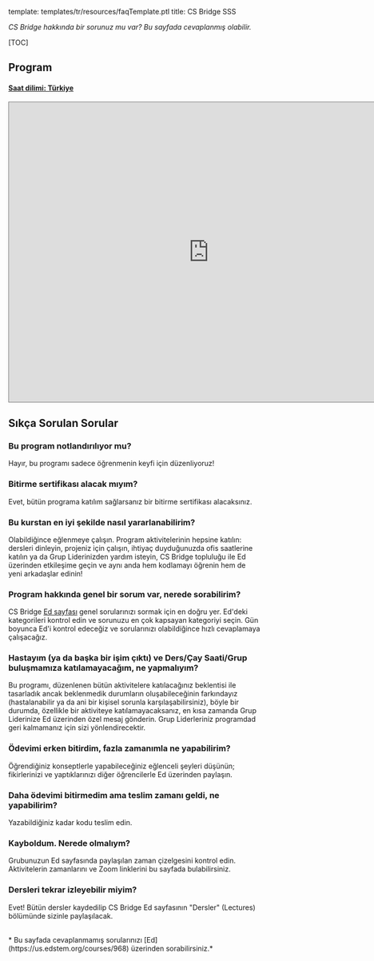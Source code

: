 template: templates/tr/resources/faqTemplate.ptl
title: CS Bridge SSS

*CS Bridge hakkında bir sorunuz mu var? Bu sayfada cevaplanmış olabilir.*

<!-- Table of Contents -->
[TOC]

## Program

<div class="panel-group" id="accordion">
  <div class="panel panel-danger">
    <div class="panel-heading">
      <h4 class="panel-title">
        <a data-toggle="collapse" data-parent="#accordion" href="#collapse2">
        Saat dilimi: Türkiye</a>
      </h4>
    </div>
    <div id="collapse2" class="panel-collapse collapse in">
      <div class="panel-body">
        <iframe src="https://calendar.google.com/calendar/embed?height=600&amp;wkst=1&amp;bgcolor=%23ffffff&amp;ctz=Europe%2FIstanbul&amp;src=MjA4MGNtNDFqZHZwNDEyMGd0YXBzNHV1MnNAZ3JvdXAuY2FsZW5kYXIuZ29vZ2xlLmNvbQ&amp;color=%23795548&amp;mode=WEEK&amp;hl=tr" style="border:solid 1px #777" width="800" height="600" frameborder="0" scrolling="no"></iframe>
      </div>
    </div>
  </div>
</div>

## Sıkça Sorulan Sorular


### Bu program notlandırılıyor mu?

Hayır, bu programı sadece öğrenmenin keyfi için düzenliyoruz!

### Bitirme sertifikası alacak mıyım?

Evet, bütün programa katılım sağlarsanız bir bitirme sertifikası alacaksınız.

### Bu kurstan en iyi şekilde nasıl yararlanabilirim?

Olabildiğince eğlenmeye çalışın. Program aktivitelerinin hepsine katılın: dersleri dinleyin, projeniz için çalışın, ihtiyaç duyduğunuzda ofis saatlerine katılın ya da Grup Liderinizden yardım isteyin, CS Bridge topluluğu ile Ed üzerinden etkileşime geçin ve aynı anda hem kodlamayı öğrenin hem de yeni arkadaşlar edinin!

### Program hakkında genel bir sorum var, nerede sorabilirim?

CS Bridge [Ed sayfası](https://us.edstem.org/courses/968/discussion/) genel sorularınızı sormak için en doğru yer. Ed'deki kategorileri kontrol edin ve sorunuzu en çok kapsayan kategoriyi seçin. Gün boyunca Ed'i kontrol edeceğiz ve sorularınızı olabildiğince hızlı cevaplamaya çalışacağız.

### Hastayım (ya da başka bir işim çıktı) ve Ders/Çay Saati/Grup buluşmamıza katılamayacağım, ne yapmalıyım?

Bu programı, düzenlenen bütün aktivitelere katılacağınız beklentisi ile tasarladık ancak beklenmedik durumların oluşabileceğinin farkındayız (hastalanabilir ya da ani bir kişisel sorunla karşılaşabilirsiniz), böyle bir durumda, özellikle bir aktiviteye katılamayacaksanız, en kısa zamanda Grup Liderinize Ed üzerinden özel mesaj gönderin. Grup Liderleriniz programdad geri kalmamanız için sizi yönlendirecektir. 

### Ödevimi erken bitirdim, fazla zamanımla ne yapabilirim?

Öğrendiğiniz konseptlerle yapabileceğiniz eğlenceli şeyleri düşünün; fikirlerinizi ve yaptıklarınızı diğer öğrencilerle Ed üzerinden paylaşın.

### Daha ödevimi bitirmedim ama teslim zamanı geldi, ne yapabilirim? 

Yazabildiğiniz kadar kodu teslim edin.

### Kayboldum. Nerede olmalıym? 

Grubunuzun Ed sayfasında paylaşılan zaman çizelgesini kontrol edin. Aktivitelerin zamanlarını ve Zoom linklerini bu sayfada bulabilirsiniz.

### Dersleri tekrar izleyebilir miyim?

Evet! Bütün dersler kaydedilip CS Bridge Ed sayfasının "Dersler" (Lectures) bölümünde sizinle paylaşılacak.

<br/>
* Bu sayfada cevaplanmamış sorularınızı [Ed](https://us.edstem.org/courses/968) üzerinden sorabilirsiniz.*
